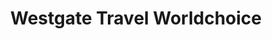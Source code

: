 ---
title: "Westgate Travel Worldchoice"
url: /talbot-green/westgate-travel-worldchoice/
shop: Reisebüro
---